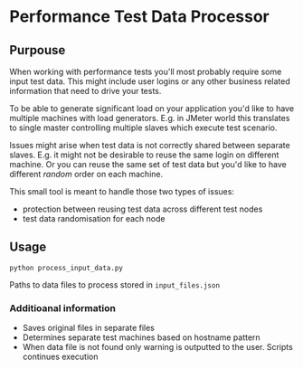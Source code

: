 # Performance Test Data Processor

## Purpouse

When working with performance tests you'll most probably require some input test data.
This might include user logins or any other business related information that need to drive your tests.

To be able to generate significant load on your application you'd like to have multiple machines with load generators.
E.g. in JMeter world this translates to single master controlling multiple slaves which execute test scenario.
 
Issues might arise when test data is not correctly shared between separate slaves.
E.g. it might not be desirable to reuse the same login on different machine. 
Or you can reuse the same set of test data but you'd like to have different _random_ order on each machine.

This small tool is meant to handle those two types of issues: 

- protection between reusing test data across different test nodes 
- test data randomisation for each node
 
## Usage

    python process_input_data.py
    
Paths to data files to process stored in `input_files.json`

### Additioanal information

- Saves original files in separate files
- Determines separate test machines based on hostname pattern
- When data file is not found only warning is outputted to the user. Scripts continues execution